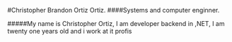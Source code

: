 #Christopher Brandon Ortiz Ortiz.
####Systems and computer enginner.

#####My name is Christopher Ortiz, I am developer backend in ,NET, I am twenty one years old and i work at it profis
